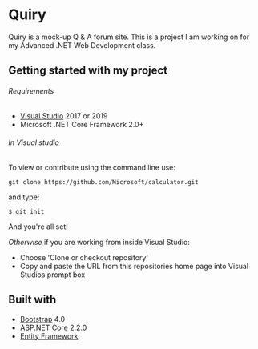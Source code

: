   # Quiry 
  Quiry is a mock-up Q & A forum site. This is a project I am working on 
  for my Advanced .NET Web Development class.

  ## Getting started with my project
  ###### Requirements
  * [Visual Studio](https://visualstudio.microsoft.com/vs/) 2017 or 2019
  * Microsoft .NET Core Framework 2.0+ 
  ###### In Visual studio
  To view or contribute using the command line use:
  ```
  git clone https://github.com/Microsoft/calculator.git
  ```
  and type:
  ```
  $ git init
  ```
  And you're all set!

  *Otherwise* if you are working from inside Visual Studio:
  * Choose 'Clone or checkout repository'
  * Copy and paste the URL from this repositories home page into Visual Studios prompt box
## Built with

  * [Bootstrap](https://getbootstrap.com/docs/4.0/getting-started/introduction/) 4.0
  * [ASP.NET Core](https://docs.microsoft.com/en-us/aspnet/core/?view=aspnetcore-2.2) 2.2.0
  * [Entity Framework](https://docs.microsoft.com/en-us/ef/) 
